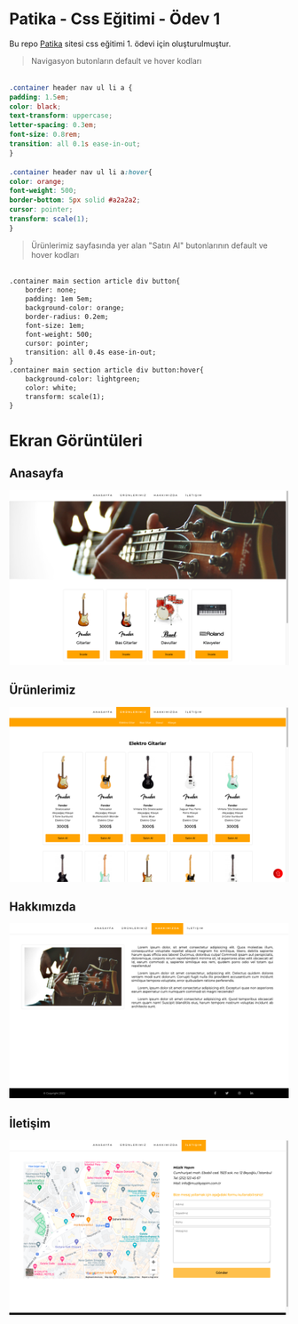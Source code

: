 # Patika - Css Eğitimi - Ödev 1
Bu repo [Patika](http://www.patika.dev) sitesi css eğitimi 1. ödevi için oluşturulmuştur.

> Navigasyon butonların default ve hover kodları
> 
```css

.container header nav ul li a {
padding: 1.5em;
color: black;
text-transform: uppercase;
letter-spacing: 0.3em;
font-size: 0.8rem;
transition: all 0.1s ease-in-out;
}

.container header nav ul li a:hover{
color: orange;
font-weight: 500;
border-bottom: 5px solid #a2a2a2;
cursor: pointer;
transform: scale(1);
}

```

> Ürünlerimiz sayfasında yer alan "Satın Al" butonlarının default ve hover kodları

```

.container main section article div button{
    border: none;
    padding: 1em 5em;
    background-color: orange;
    border-radius: 0.2em;
    font-size: 1em;
    font-weight: 500;
    cursor: pointer;
    transition: all 0.4s ease-in-out;
}
.container main section article div button:hover{
    background-color: lightgreen;
    color: white;
    transform: scale(1);
}

```

# Ekran Görüntüleri

## Anasayfa
![anasayfa](screenshot/1.png)

## Ürünlerimiz
![ürünlerimiz](screenshot/2.png)

## Hakkımızda
![hakkımızda](screenshot/3.png)

## İletişim
![iletişim](screenshot/4.png)
